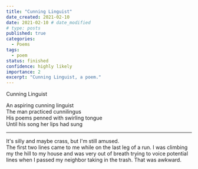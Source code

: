 ```yaml
---
title: "Cunning Linguist"
date_created: 2021-02-10
date: 2021-02-10 # date_modified
# type: posts
published: true
categories:
  - Poems
tags:
  - poem
status: finished
confidence: highly likely
importance: 2
excerpt: "Cunning Linguist, a poem."
---
```


Cunning Linguist

An aspiring cunning linguist  
The man practiced cunnilingus  
His poems penned with swirling tongue  
Until his song her lips had sung  

---

It's silly and maybe crass, but I'm still amused.  
The first two lines came to me while on the last leg of a run. I was climbing my the hill to my house and was very out of breath trying to voice potential lines when I  passed my neighbor taking in the trash. That was awkward.